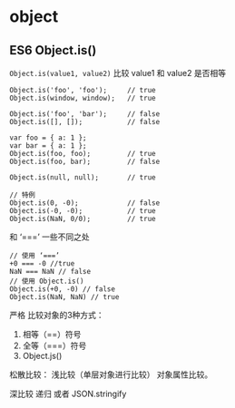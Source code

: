 # object


## ES6 Object.is()

`Object.is(value1, value2)`
比较 value1 和 value2 是否相等


```
Object.is('foo', 'foo');     // true
Object.is(window, window);   // true

Object.is('foo', 'bar');     // false
Object.is([], []);           // false

var foo = { a: 1 };
var bar = { a: 1 };
Object.is(foo, foo);         // true
Object.is(foo, bar);         // false

Object.is(null, null);       // true

// 特例
Object.is(0, -0);            // false
Object.is(-0, -0);           // true
Object.is(NaN, 0/0);         // true

```
和  ‘===’ 一些不同之处

```
// 使用 ‘===’
+0 === -0 //true
NaN === NaN // false
// 使用 Object.is()
Object.is(+0, -0) // false
Object.is(NaN, NaN) // true

```


严格 比较对象的3种方式：

1. 相等（==）符号
2. 全等（===）符号
3. Object.js()

松散比较：
浅比较（单层对象进行比较）
对象属性比较。

深比较
递归 或者  JSON.stringify


